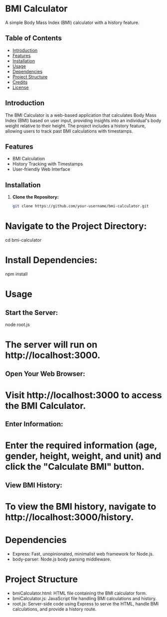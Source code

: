 # BMI Calculator

A simple Body Mass Index (BMI) calculator with a history feature.

## Table of Contents

- [Introduction](#introduction)
- [Features](#features)
- [Installation](#installation)
- [Usage](#usage)
- [Dependencies](#dependencies)
- [Project Structure](#project-structure)
- [Credits](#credits)
- [License](#license)

## Introduction

The BMI Calculator is a web-based application that calculates Body Mass Index (BMI) based on user input, providing insights into an individual's body weight relative to their height. The project includes a history feature, allowing users to track past BMI calculations with timestamps.

## Features

- BMI Calculation
- History Tracking with Timestamps
- User-friendly Web Interface

## Installation

1. **Clone the Repository:**

   ```bash
   git clone https://github.com/your-username/bmi-calculator.git
# Navigate to the Project Directory:
cd bmi-calculator

# Install Dependencies:
npm install

# Usage
## Start the Server:
node root.js
# The server will run on http://localhost:3000.

## Open Your Web Browser:
# Visit http://localhost:3000 to access the BMI Calculator.

## Enter Information:
# Enter the required information (age, gender, height, weight, and unit) and click the "Calculate BMI" button.

## View BMI History:
# To view the BMI history, navigate to http://localhost:3000/history.

# Dependencies
- Express: Fast, unopinionated, minimalist web framework for Node.js.
- body-parser: Node.js body parsing middleware.

# Project Structure
- bmiCalculator.html: HTML file containing the BMI calculator form.
- bmiCalculator.js: JavaScript file handling BMI calculations and history.
- root.js: Server-side code using Express to serve the HTML, handle BMI calculations, and provide a history route.
